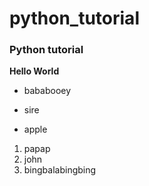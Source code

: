 # python_tutorial
### Python tutorial
**Hello World**
- bababooey
+ sire
* apple
1. papap
2. john
3. bingbalabingbing